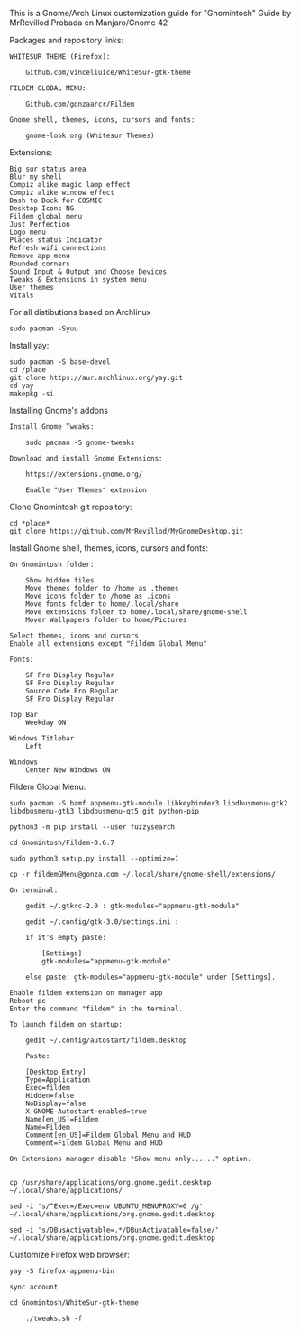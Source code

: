This is a Gnome/Arch Linux customization guide for "Gnomintosh" 
Guide by MrRevillod
Probada en Manjaro/Gnome 42

Packages and repository links:

    WHITESUR THEME (Firefox):

        Github.com/vinceliuice/WhiteSur-gtk-theme

    FILDEM GLOBAL MENU:

        Github.com/gonzaarcr/Fildem

    Gnome shell, themes, icons, cursors and fonts: 

        gnome-look.org (Whitesur Themes)

Extensions:

    Big sur status area
    Blur my shell
    Compiz alike magic lamp effect
    Compiz alike window effect
    Dash to Dock for COSMIC
    Desktop Icons NG
    Fildem global menu
    Just Perfection
    Logo menu
    Places status Indicator
    Refresh wifi connections
    Remove app menu
    Rounded corners
    Sound Input & Output and Choose Devices
    Tweaks & Extensions in system menu
    User themes
    Vitals
        
For all distibutions based on Archlinux

    sudo pacman -Syuu

Install yay:

    sudo pacman -S base-devel
    cd /place 
    git clone https://aur.archlinux.org/yay.git
    cd yay
    makepkg -si

Installing Gnome's addons

    Install Gnome Tweaks:

        sudo pacman -S gnome-tweaks

    Download and install Gnome Extensions:

        https://extensions.gnome.org/

        Enable "User Themes" extension

Clone Gnomintosh git repository:

    cd *place*
    git clone https://github.com/MrRevillod/MyGnomeDesktop.git

Install Gnome shell, themes, icons, cursors and fonts:

    On Gnomintosh folder:

        Show hidden files
        Move themes folder to /home as .themes
        Move icons folder to /home as .icons
        Move fonts folder to home/.local/share
        Move extensions folder to home/.local/share/gnome-shell
        Mover Wallpapers folder to home/Pictures

    Select themes, icons and cursors
    Enable all extensions except "Fildem Global Menu"

    Fonts:

        SF Pro Display Regular
        SF Pro Display Regular
        Source Code Pro Regular
        SF Pro Display Regular

    Top Bar
        Weekday ON

    Windows Titlebar 
        Left

    Windows
        Center New Windows ON


Fildem Global Menu:

    sudo pacman -S bamf appmenu-gtk-module libkeybinder3 libdbusmenu-gtk2 libdbusmenu-gtk3 libdbusmenu-qt5 git python-pip

    python3 -m pip install --user fuzzysearch

    cd Gnomintosh/Fildem-0.6.7

    sudo python3 setup.py install --optimize=1

    cp -r fildemGMenu@gonza.com ~/.local/share/gnome-shell/extensions/

    On terminal:

        gedit ~/.gtkrc-2.0 : gtk-modules="appmenu-gtk-module"

        gedit ~/.config/gtk-3.0/settings.ini : 

        if it's empty paste:

            [Settings]
            gtk-modules="appmenu-gtk-module"

        else paste: gtk-modules="appmenu-gtk-module" under [Settings].

    Enable fildem extension on manager app
    Reboot pc
    Enter the command "fildem" in the terminal.

    To launch fildem on startup:

        gedit ~/.config/autostart/fildem.desktop

        Paste:

        [Desktop Entry]
        Type=Application
        Exec=fildem
        Hidden=false
        NoDisplay=false
        X-GNOME-Autostart-enabled=true
        Name[en_US]=Fildem
        Name=Fildem
        Comment[en_US]=Fildem Global Menu and HUD
        Comment=Fildem Global Menu and HUD
        
    On Extensions manager disable "Show menu only......" option.


    cp /usr/share/applications/org.gnome.gedit.desktop ~/.local/share/applications/

    sed -i 's/^Exec=/Exec=env UBUNTU_MENUPROXY=0 /g' ~/.local/share/applications/org.gnome.gedit.desktop

    sed -i 's/DBusActivatable=.*/DBusActivatable=false/' ~/.local/share/applications/org.gnome.gedit.desktop

Customize Firefox web browser:

    yay -S firefox-appmenu-bin

    sync account

    cd Gnomintosh/WhiteSur-gtk-theme

        ./tweaks.sh -f


